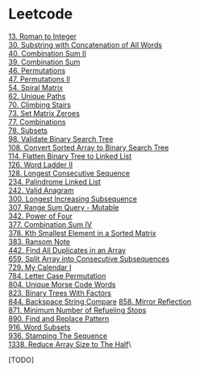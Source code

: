 # Leetcode

[13. Roman to Integer](src/leetcode/_13/RomanInteger.java)\
[30. Substring with Concatenation of All Words]()\
[40. Combination Sum II]()\
[39. Combination Sum](src/leetcode/_39/CombinationSum.java)\
[46. Permutations](src/leetcode/_46/Permutations.java)\
[47. Permutations II](src/leetcode/_47/PermutationsII.java)\
[54. Spiral Matrix](src/leetcode/array/matrix/_54/SpiralMatrix.java)\
[62. Unique Paths](src/leetcode/dp/UniquePaths.java)\
[70. Climbing Stairs](src/leetcode/recursive/memorization/ClimbingStairs.java)\
[73. Set Matrix Zeroes](src/leetcode/array/matrix/SetMatrixZeroes.java)\
[77. Combinations](src/leetcode/_77/Combinations.java)\
[78. Subsets](src/leetcode/backtracking/_78/Subsets.java)\
[98. Validate Binary Search Tree](src/leetcode/_98/ValidateBinarySearchTree.java)\
[108. Convert Sorted Array to Binary Search Tree](src/leetcode/_108/ConvertSortedArrayToBinarySearchTree.java)\
[114. Flatten Binary Tree to Linked List](src/leetcode/tree/_114/FlattenBinaryTreeToLinkedList.java)\
[126. Word Ladder II](src/leetcode/_126/WordLadderII.java)\
[128. Longest Consecutive Sequence](src/leetcode/array/_128/LongestConsecutiveSequence.java)\
[234. Palindrome Linked List]()\
[242. Valid Anagram](src/leetcode/string/_242/ValidAnagram.java)\
[300. Longest Increasing Subsequence](src/leetcode/_300/LongestIncreasingSubsequence.java)\
[307. Range Sum Query - Mutable](src/leetcode/design/_307/RangeSumQueryMutable.java)\
[342. Power of Four](src/leetcode/_342/PowerOfFour.java)\
[377. Combination Sum IV](src/leetcode/_377/CombinationSumIV.java)\
[378. Kth Smallest Element in a Sorted Matrix](src/leetcode/array/_378/KthSmallestElementInASortedMatrix.java)\
[383. Ransom Note](src/leetcode/_383/RansomNote.java)\
[442. Find All Duplicates in an Array](src/leetcode/array/_442/FindAllDuplicatesInAnArray.java)\
[659. Split Array into Consecutive Subsequences](src/leetcode/_659/SplitArrayIntoConsecutiveSubsequences.java)\
[729. My Calendar I](src/leetcode/design/_729/MyCalendarI.java)\
[784. Letter Case Permutation](src/leetcode/string/_784/LetterCasePermutation.java)\
[804. Unique Morse Code Words](src/leetcode/_804/UniqueMorseCodeWords.java)\
[823. Binary Trees With Factors](src/leetcode/_823/BinaryTreesWithFactors.java)\
[844. Backspace String Compare](src/leetcode/_844/BackspaceStringCompare.java)
[858. Mirror Reflection](src/leetcode/math/_858/MirrorReflection.java)\
[871. Minimum Number of Refueling Stops](src/leetcode/_871/MinimumNumberOfRefuelingStops.java)\
[890. Find and Replace Pattern](src/leetcode/array/_890/FindAndReplacePattern.java)\
[916. Word Subsets](src/leetcode/array/_916/WordSubsets.java)\
[936. Stamping The Sequence](src/leetcode/_936/StampingTheSequence.java)\
[1338. Reduce Array Size to The Half](src/leetcode/_1338/ReduceArraySizeToTheHalf.java)\

[TODO]